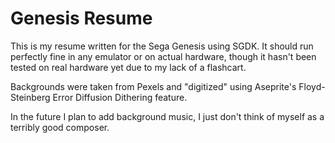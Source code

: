 # Genesis Resume

This is my resume written for the Sega Genesis using SGDK. It should run perfectly fine in any emulator or on actual hardware, though it hasn't been tested on real hardware yet due to my lack of a flashcart.

Backgrounds were taken from Pexels and "digitized" using Aseprite's Floyd-Steinberg Error Diffusion Dithering feature.

In the future I plan to add background music, I just don't think of myself as a terribly good composer.